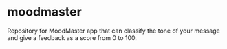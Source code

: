 # moodmaster
Repository for MoodMaster app that can classify the tone of your message and give a feedback as a score from 0 to 100.
